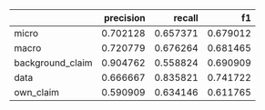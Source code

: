 |                  |   precision |   recall |       f1 |
|:-----------------|------------:|---------:|---------:|
| micro            |    0.702128 | 0.657371 | 0.679012 |
| macro            |    0.720779 | 0.676264 | 0.681465 |
| background_claim |    0.904762 | 0.558824 | 0.690909 |
| data             |    0.666667 | 0.835821 | 0.741722 |
| own_claim        |    0.590909 | 0.634146 | 0.611765 |
